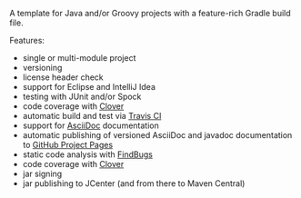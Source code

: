A template for Java and/or Groovy projects with a feature-rich Gradle build file.

Features:
 - single or multi-module project
 - versioning
 - license header check
 - support for Eclipse and IntelliJ Idea
 - testing with JUnit and/or Spock
 - code coverage with [Clover](https://www.atlassian.com/software/clover)
 - automatic build and test via [Travis CI](https://travis-ci.com/)
 - support for [AsciiDoc](http://asciidoc.org/) documentation
 - automatic publishing of versioned AsciiDoc and javadoc documentation to [GitHub Project Pages](https://help.github.com/articles/user-organization-and-project-pages/#project-pages)
 - static code analysis with [FindBugs](http://findbugs.sourceforge.net/)
 - code coverage with [Clover](https://www.atlassian.com/software/clover)
 - jar signing
 - jar publishing to JCenter (and from there to Maven Central)
